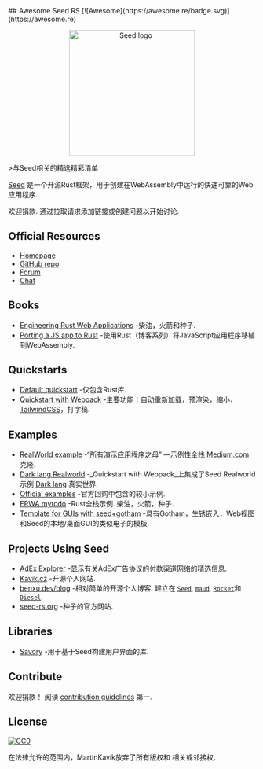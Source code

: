 <div class="github-widget" data-repo="seed-rs/awesome-seed-rs"></div>
<script async src="https://pagead2.googlesyndication.com/pagead/js/adsbygoogle.js"></script><ins class="adsbygoogle" style="display:block" data-ad-client="ca-pub-6890694312814945" data-ad-slot="5473692530" data-ad-format="auto"  data-full-width-responsive="true"></ins><script>(adsbygoogle = window.adsbygoogle || []).push({});</script>
## Awesome Seed RS [![Awesome](https://awesome.re/badge.svg)](https://awesome.re)

<p align="center">
    <a href="https://seed-rs.org/">
        <img src="https://raw.githubusercontent.com/seed-rs/awesome-seed-rs/master/logo.svg?sanitize=true" width="256" title="Seed logo">
    </a>
</p>

&gt;与Seed相关的精选精彩清单

[Seed](https://seed-rs.org/) 是一个开源Rust框架，用于创建在WebAssembly中运行的快速可靠的Web应用程序.

 欢迎捐款.  通过拉取请求添加链接或创建问题以开始讨论.



## Official Resources

- [Homepage](https://seed-rs.org/)
- [GitHub repo](https://github.com/seed-rs/seed)
- [Forum](https://seed.discourse.group)
- [Chat](https://discord.gg/JHHcHp5)

## Books
- [Engineering Rust Web Applications](https://erwabook.com/) -柴油，火箭和种子.
- [Porting a JS app to Rust](https://slowtec.de/posts/2019-12-20-porting-javascript-to-rust-part-1.html) -使用Rust（博客系列）将JavaScript应用程序移植到WebAssembly.

## Quickstarts

- [Default quickstart](https://github.com/seed-rs/seed-quickstart) -仅包含Rust库.
- [Quickstart with Webpack](https://github.com/seed-rs/seed-quickstart-webpack) -主要功能：自动重新加载，预渲染，缩小， [TailwindCSS](https://tailwindcss.com/)，打字稿.

## Examples

- [RealWorld example](https://github.com/seed-rs/seed-rs-realworld) -“所有演示应用程序之母” —示例性全栈 [Medium.com](https://medium.com/) 克隆.
- [Dark lang Realworld](https://github.com/MartinKavik/seed-realworld-darklang) -_Quickstart with Webpack_上集成了Seed Realworld示例 [Dark lang](https://darklang.com/) 真实世界.
- [Official examples](https://github.com/seed-rs/seed/tree/master/examples) -官方回购中包含的较小示例.
- [ERWA mytodo](https://github.com/seed-rs/erwa_mytodo)  -Rust全栈示例.  柴油，火箭，种子.
- [Template for GUIs with seed+gotham](https://gitlab.com/liketechnik/local-gui-seed-gotham) -具有Gotham，生锈嵌入，Web视图和Seed的本地/桌面GUI的类似电子的模板.

## Projects Using Seed

- [AdEx Explorer](https://github.com/adexnetwork/adex-explorer) -显示有关AdEx广告协议的付款渠道网络的精选信息.
- [Kavik.cz](https://github.com/MartinKavik/kavik.cz) -开源个人网站.
- [benxu.dev/blog](https://github.com/AlterionX/benxu-dev)  -相对简单的开源个人博客.  建立在 [`Seed`](https://seed-rs.org/), [`maud`](https://maud.lambda.xyz), [`Rocket`](https://rocket.rs)和 [`Diesel`](https://diesel.rs).
- [seed-rs.org](https://github.com/seed-rs/seed-rs.org) -种子的官方网站.

## Libraries

- [Savory](https://gitlab.com/MAlrusayni/savory) -用于基于Seed构建用户界面的库.

## Contribute

 欢迎捐款！  阅读 [contribution guidelines](https://github.com/seed-rs/awesome-seed-rs/blob/master/contributing.md) 第一.

## License

[![CC0](https://mirrors.creativecommons.org/presskit/buttons/88x31/svg/cc-zero.svg)](https://creativecommons.org/publicdomain/zero/1.0)

在法律允许的范围内，MartinKavík放弃了所有版权和
相关或邻接权.
